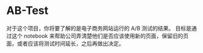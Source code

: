 # AB-Test
对于这个项目，你将要了解的是电子商务网站运行的 A/B 测试的结果。
目标是通过这个 notebook 来帮助公司弄清楚他们是否应该使用新的页面，保留旧的页面，或者应该将测试时间延长，之后再做出决定。
